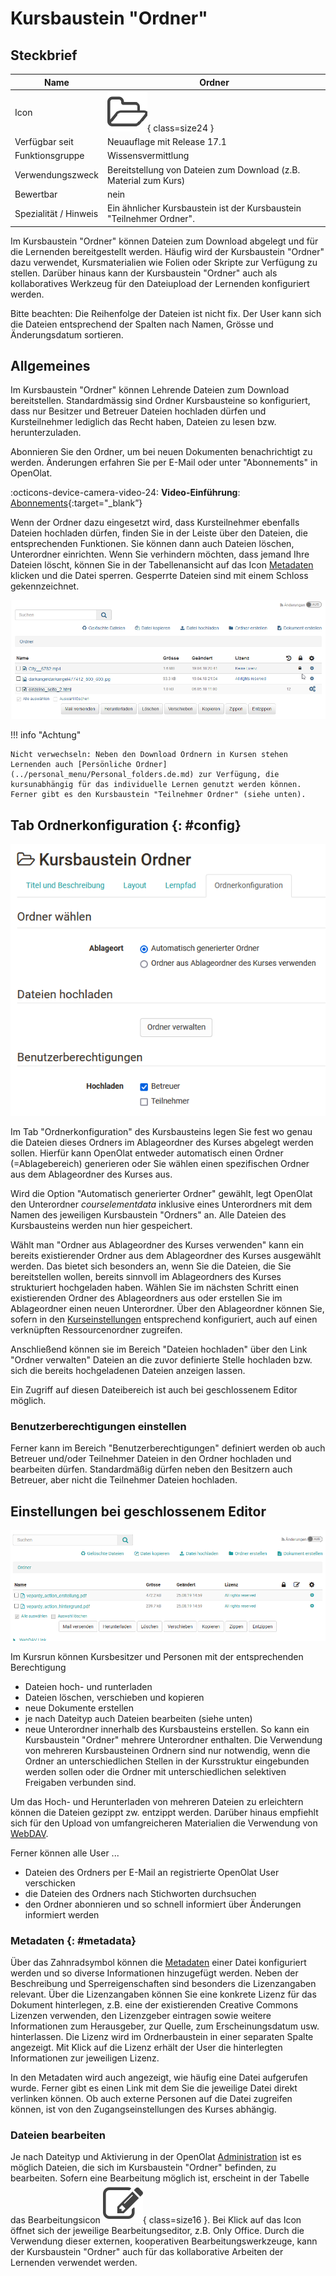 # Kursbaustein "Ordner"

## Steckbrief

Name | Ordner
---------|----------
Icon | ![Ordner Icon](assets/folder.png){ class=size24  }
Verfügbar seit | Neuauflage mit Release 17.1
Funktionsgruppe | Wissensvermittlung
Verwendungszweck | Bereitstellung von Dateien zum Download (z.B. Material zum Kurs)
Bewertbar | nein
Spezialität / Hinweis | Ein ähnlicher Kursbaustein ist der Kursbaustein "Teilnehmer Ordner". 


Im Kursbaustein "Ordner" können Dateien zum Download abgelegt und für die Lernenden bereitgestellt werden. Häufig wird der Kursbaustein "Ordner" dazu verwendet, Kursmaterialien wie Folien oder Skripte zur Verfügung zu stellen. Darüber hinaus kann der Kursbaustein "Ordner" auch als kollaboratives Werkzeug für den Dateiupload der Lernenden konfiguriert werden.

Bitte beachten: Die Reihenfolge der Dateien ist nicht fix. Der User kann sich die Dateien entsprechend der Spalten nach Namen, Grösse und Änderungsdatum sortieren.

## Allgemeines

Im Kursbaustein "Ordner" können Lehrende Dateien zum Download bereitstellen. Standardmässig sind Ordner Kursbausteine so konfiguriert, dass nur Besitzer und Betreuer Dateien hochladen dürfen und Kursteilnehmer lediglich das Recht haben, Dateien zu lesen bzw. herunterzuladen.

Abonnieren Sie den Ordner, um bei neuen Dokumenten benachrichtigt zu werden. Änderungen erfahren Sie per E-Mail oder unter "Abonnements" in OpenOlat.

:octicons-device-camera-video-24: **Video-Einführung**: [Abonnements](<https://www.youtube.com/embed/h9gOqt7TR7Q>){:target="_blank”}

Wenn der Ordner dazu eingesetzt wird, dass Kursteilnehmer ebenfalls Dateien hochladen dürfen, finden Sie in der Leiste über den Dateien, die entsprechenden Funktionen. Sie können dann auch Dateien löschen, Unterordner einrichten. Wenn Sie verhindern möchten, dass jemand Ihre Dateien löscht, können Sie in der Tabellenansicht auf das Icon [Metadaten](../basic_concepts/Full_Text_Search.de.md#Volltextsuche-_metadata) klicken und die Datei sperren. Gesperrte Dateien sind mit einem Schloss gekennzeichnet.

![Locked files in folder](assets/KB_Ordner_schloss.png)

!!! info "Achtung"

    Nicht verwechseln: Neben den Download Ordnern in Kursen stehen Lernenden auch [Persönliche Ordner](../personal_menu/Personal_folders.de.md) zur Verfügung, die kursunabhängig für das individuelle Lernen genutzt werden können. Ferner gibt es den Kursbaustein "Teilnehmer Ordner" (siehe unten).

## Tab Ordnerkonfiguration {: #config}

![tab folder configuration](assets/KB_Ordner_16.png)

Im Tab "Ordnerkonfiguration" des Kursbausteins legen Sie fest wo genau die Dateien dieses Ordners im Ablageordner des Kurses abgelegt werden sollen. Hierfür kann OpenOlat entweder automatisch einen Ordner (=Ablagebereich) generieren oder Sie wählen einen spezifischen Ordner aus dem Ablageordner des Kurses aus.

Wird die Option "Automatisch generierter Ordner" gewählt, legt OpenOlat den Unterordner _courselementdata_ inklusive eines Unterordners mit dem Namen des jeweiligen Kursbaustein "Ordners" an. Alle Dateien des Kursbausteins werden nun hier gespeichert.

Wählt man "Ordner aus Ablageordner des Kurses verwenden" kann ein bereits existierender Ordner aus dem Ablageordner des Kurses ausgewählt werden. Das bietet sich besonders an, wenn Sie die Dateien, die Sie bereitstellen wollen, bereits sinnvoll im Ablageordners des Kurses strukturiert hochgeladen haben. Wählen Sie im nächsten Schritt einen existierenden Ordner des Ablageordners aus oder erstellen Sie im Ablageordner einen neuen Unterordner. Über den Ablageordner können Sie, sofern in den [Kurseinstellungen](../learningresources/Course_Settings.de.md) entsprechend konfiguriert, auch auf einen verknüpften Ressourcenordner zugreifen.

Anschließend können sie im Bereich "Dateien hochladen" über den Link "Ordner verwalten" Dateien an die zuvor definierte Stelle hochladen bzw. sich die bereits hochgeladenen Dateien anzeigen lassen.

Ein Zugriff auf diesen Dateibereich ist auch bei geschlossenem Editor möglich.

### Benutzerberechtigungen einstellen

Ferner kann im Bereich "Benutzerberechtigungen" definiert werden ob auch Betreuer und/oder Teilnehmer Dateien in den Ordner hochladen und bearbeiten dürfen. Standardmäßig dürfen neben den Besitzern auch Betreuer, aber nicht die Teilnehmer Dateien hochladen.

## Einstellungen bei geschlossenem Editor

![folder screenshot](assets/KB_Ordner.png)

Im Kursrun können Kursbesitzer und Personen mit der entsprechenden Berechtigung

  * Dateien hoch- und runterladen
  * Dateien löschen, verschieben und kopieren
  * neue Dokumente erstellen
  * je nach Dateityp auch Dateien bearbeiten (siehe unten)
  * neue Unterordner innerhalb des Kursbausteins erstellen. So kann ein Kursbaustein "Ordner" mehrere Unterordner enthalten. Die Verwendung von mehreren Kursbausteinen Ordnern sind nur notwendig, wenn die Ordner an unterschiedlichen Stellen in der Kursstruktur eingebunden werden sollen oder die Ordner mit unterschiedlichen selektiven Freigaben verbunden sind.

Um das Hoch- und Herunterladen von mehreren Dateien zu erleichtern können die Dateien gezippt zw. entzippt werden. Darüber hinaus empfiehlt sich für den Upload von umfangreicheren Materialien die Verwendung von [WebDAV](../basic_concepts/Using_WebDAV.de.md).

Ferner können alle User ...

  * Dateien des Ordners per E-Mail an registrierte OpenOlat User verschicken
  * die Dateien des Ordners nach Stichworten durchsuchen
  * den Ordner abonnieren und so schnell informiert über Änderungen informiert werden

### Metadaten {: #metadata}

Über das Zahnradsymbol können die [Metadaten](../basic_concepts/Full_Text_Search.de.md#metadata) einer Datei konfiguriert werden und so diverse Informationen hinzugefügt werden. Neben der Beschreibung und Sperreigenschaften sind besonders die Lizenzangaben relevant. Über die Lizenzangaben können Sie eine konkrete Lizenz für das Dokument hinterlegen, z.B. eine der existierenden Creative Commons Lizenzen verwenden, den Lizenzgeber eintragen sowie weitere Informationen zum Herausgeber, zur Quelle, zum Erscheinungsdatum usw. hinterlassen. Die Lizenz wird im Ordnerbaustein in einer separaten Spalte angezeigt. Mit Klick auf die Lizenz erhält der User die hinterlegten Informationen zur jeweiligen Lizenz.

In den Metadaten wird auch angezeigt, wie häufig eine Datei aufgerufen wurde. Ferner gibt es einen Link mit dem Sie die jeweilige Datei direkt verlinken können. Ob auch externe Personen auf die Datei zugreifen können, ist von den Zugangseinstellungen des Kurses abhängig.

### Dateien bearbeiten

Je nach Dateityp und Aktivierung in der OpenOlat [Administration](../../manual_admin/administration/External_Tools_-_Administration.de.md) ist es möglich Dateien, die sich im Kursbaustein "Ordner" befinden, zu bearbeiten. Sofern eine Bearbeitung möglich ist, erscheint in der Tabelle das Bearbeitungsicon ![editing icon](assets/test.png){ class=size16 }. Bei Klick auf das Icon öffnet sich der jeweilige Bearbeitungseditor, z.B. Only Office. Durch die Verwendung dieser externen, kooperativen Bearbeitungswerkzeuge, kann der Kursbaustein "Ordner" auch für das kollaborative Arbeiten der Lernenden verwendet werden.
